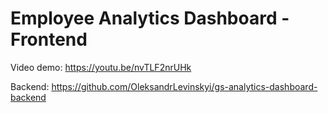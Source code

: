 # Employee Analytics Dashboard - Frontend

Video demo: https://youtu.be/nvTLF2nrUHk

Backend: https://github.com/OleksandrLevinskyi/gs-analytics-dashboard-backend